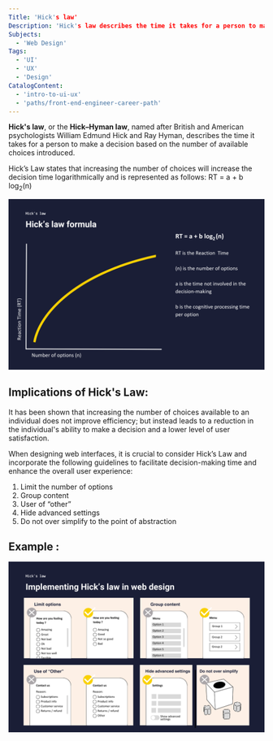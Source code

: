 ```yaml
---
Title: 'Hick's law'
Description: 'Hick's law describes the time it takes for a person to make a decision based on the number of choices.'
Subjects:
  - 'Web Design'
Tags:
  - 'UI'
  - 'UX'
  - 'Design'
CatalogContent:
  - 'intro-to-ui-ux'
  - 'paths/front-end-engineer-career-path'
---
```


**Hick's law**, or the **Hick–Hyman law**, named after British and American psychologists William Edmund Hick and Ray Hyman, describes the time it takes for a person to make a decision based on the number of available choices introduced.

Hick’s Law states that increasing the number of choices will increase the decision time logarithmically and is represented as follows: 
RT = a + b log<sub>2</sub>(n)

![Describe image](https://raw.githubusercontent.com/Codecademy/docs/main/media/hickslaw-formula.png)

## Implications of Hick's Law:

It has been shown that increasing the number of choices available to an individual does not improve efficiency; but instead leads to a reduction in the individual's ability to make a decision and a lower level of user satisfaction.

When designing web interfaces, it is crucial to consider Hick’s Law and incorporate the following guidelines to facilitate decision-making time and enhance the overall user experience:

1. Limit the number of options
2. Group content
3. User of “other”
4. Hide advanced settings
5. Do not over simplify to the point of abstraction

## Example :

![Describe image](https://raw.githubusercontent.com/Codecademy/docs/main/media/hickslaw-examples.png)

